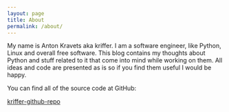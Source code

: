 ```yaml
---
layout: page
title: About
permalink: /about/
---
```


My name is Anton Kravets aka kriffer. I am a software engineer, like Python, Linux and overall free software. 
This blog contains my thoughts about Python and stuff related to it that come into mind while working on them. All ideas and code 
are presented as is so if you find them useful I would be happy.

You can find all of the source code at GitHub:

[kriffer-github-repo](https://github.com/kriffer)


